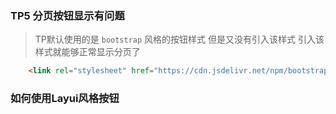 ###  TP5 分页按钮显示有问题

> TP默认使用的是 `bootstrap` 风格的按钮样式 但是又没有引入该样式
> 引入该样式就能够正常显示分页了
``` html
    <link rel="stylesheet" href="https://cdn.jsdelivr.net/npm/bootstrap@3.3.7/dist/css/bootstrap.min.css" integrity="sha384-BVYiiSIFeK1dGmJRAkycuHAHRg32OmUcww7on3RYdg4Va+PmSTsz/K68vbdEjh4u" crossorigin="anonymous">
```

### 如何使用Layui风格按钮